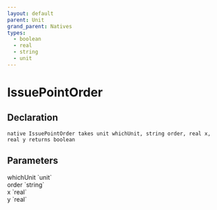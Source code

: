 ```yaml
---
layout: default
parent: Unit
grand_parent: Natives
types:
  - boolean
  - real
  - string
  - unit
---
```


# IssuePointOrder

## Declaration

```
native IssuePointOrder takes unit whichUnit, string order, real x, real y returns boolean
```

## Parameters
<dl>
  <dt>whichUnit `unit`</dt>
  <dd></dd>

  <dt>order `string`</dt>
  <dd></dd>

  <dt>x `real`</dt>
  <dd></dd>

  <dt>y `real`</dt>
  <dd></dd>
</dl>